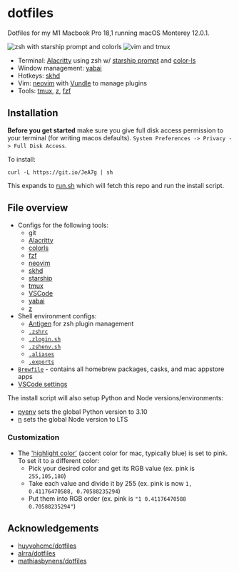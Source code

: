 # dotfiles

Dotfiles for my M1 Macbook Pro 18,1 running macOS Monterey 12.0.1.

![zsh with starship prompt and colorls](https://user-images.githubusercontent.com/15176096/71632895-ff0d0980-2bde-11ea-966f-65e5d564361f.png)
![vim and tmux](https://user-images.githubusercontent.com/15176096/71633424-2f09dc00-2be2-11ea-9c15-a4f492b7ea68.png)

-   Terminal: [Alacritty](https://github.com/jwilm/alacritty) using zsh w/ [starship prompt](https://starship.rs/) and [color-ls](https://github.com/athityakumar/colorls)
-   Window management: [yabai](https://github.com/koekeishiya/yabai)
-   Hotkeys: [skhd](https://github.com/koekeishiya/skhd)
-   Vim: [neovim](https://neovim.io/) with [Vundle](https://github.com/VundleVim/Vundle.vim) to manage plugins
-   Tools: [tmux](https://github.com/tmux/tmux), [z](https://github.com/rupa/z), [fzf](https://github.com/junegunn/fzf)

## Installation

**Before you get started** make sure you give full disk access permission to your terminal (for writing macos defaults). `System Preferences -> Privacy -> Full Disk Access`.

To install:

`curl -L https://git.io/JeA7g | sh`

This expands to [run.sh](https://github.com/gretzky/dotfiles/blob/master/run.sh) which will fetch this repo and run the install script.

## File overview

-   Configs for the following tools:
    -   git
    -   [Alacritty](./alacritty)
    -   [colorls](./colorls)
    -   [fzf](./fzf)
    -   [neovim](./nvim)
    -   [skhd](./skhd)
    -   [starship](./starship)
    -   [tmux](./tmux)
    -   [VSCode](./vscode)
    -   [yabai](./yabai)
    -   [z](./z)
-   Shell environment configs:
    -   [Antigen](https://github.com/zsh-users/antigen) for zsh plugin management
    -   [`.zshrc`](./zsh/.zshrc)
    -   [`.zlogin.sh`](./zsh/.zlogin.sh)
    -   [`.zshenv.sh`](./zsh/.zshenv.sh)
    -   [`.aliases`](./zsh/.aliases)
    -   [`.exports`](./zsh/.exports)
-   [`Brewfile`](./Brewfile) - contains all homebrew packages, casks, and mac appstore apps
-   [VSCode settings](./vscode/settings.json)

The install script will also setup Python and Node versions/environments:

-   [pyenv](https://github.com/pyenv/pyenv) sets the global Python version to 3.10
-   [n](https://github.com/tj/n) sets the global Node version to LTS

### Customization

-   The ['highlight color'](https://github.com/gretzky/dotfiles/blob/ad8580a0898c416528cc44e451cc36044d4c299a/macos/.macos#L22-L23) (accent color for mac, typically blue) is set to pink. To set it to a different color:
    -   Pick your desired color and get its RGB value (ex. pink is `255,105,180`)
    -   Take each value and divide it by 255 (ex. pink is now `1, 0.41176470588, 0.70588235294`)
    -   Put them into RGB order (ex. pink is `"1 0.41176470588 0.70588235294"`)

## Acknowledgements

-   [huyvohcmc/dotfiles](https://github.com/huyvohcmc/dotfiles)
-   [alrra/dotfiles](https://github.com/alrra/dotfiles)
-   [mathiasbynens/dotfiles](https://github.com/mathiasbynens/dotfiles)
